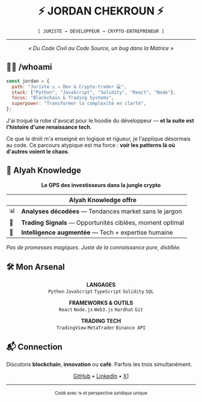 <div align="center">
  
# ⚡ JORDAN CHEKROUN ⚡

<code>[ JURISTE → DÉVELOPPEUR → CRYPTO-ENTREPRENEUR ]</code>

</div>

---

<div align="center">
  <i>« Du Code Civil au Code Source, un bug dans la Matrice »</i>
</div>

## 👨‍💻 /whoami

```javascript
const jordan = {
  path: "Juriste ⚖️ → Dev & Crypto-trader 💻",
  stack: ["Python", "JavaScript", "Solidity", "React", "Node"],
  focus: "Blockchain & Trading Systems",
  superpower: "Transformer la complexité en clarté",
};
```

J'ai troqué la robe d'avocat pour le hoodie du développeur — **et la suite est l'histoire d'une renaissance tech**.

Ce que le droit m'a enseigné en logique et rigueur, je l'applique désormais au code. Ce parcours atypique est ma force : **voir les patterns là où d'autres voient le chaos**.

## 🚀 Alyah Knowledge

<div align="center">
  <b>Le GPS des investisseurs dans la jungle crypto</b>
</div>

|   | Alyah Knowledge offre |
|---|---|
| 📊 | **Analyses décodées** — Tendances market sans le jargon |
| 🔔 | **Trading Signals** — Opportunités ciblées, moment optimal |
| 🧠 | **Intelligence augmentée** — Tech + expertise humaine |

*Pas de promesses magiques. Juste de la connaissance pure, distillée.*

## 🛠️ Mon Arsenal

<div align="center">

**LANGAGES**  
`Python` `JavaScript` `TypeScript` `Solidity` `SQL`

**FRAMEWORKS & OUTILS**  
`React` `Node.js` `Web3.js` `Hardhat` `Git`

**TRADING TECH**  
`TradingView` `MetaTrader` `Binance API`

</div>

## 📬 Connection

Discutons **blockchain**, **innovation** ou **café**. Parfois les trois simultanément.

<div align="center">
  
[GitHub](https://github.com/Jordanckn/jordanckn) • [LinkedIn](https://fr.linkedin.com/in/chekroun-jordan-011aa1176/en) • [X](https://x.com/JCrypto83280)]

</div>

---

<div align="center">
  <sub>Codé avec ☕ et perspective juridique unique</sub>
</div>
